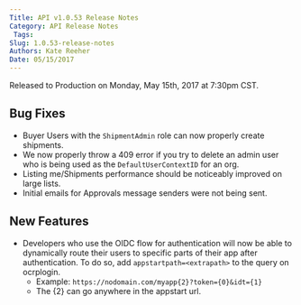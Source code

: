 ```yaml
---
Title: API v1.0.53 Release Notes
Category: API Release Notes
 Tags: 
Slug: 1.0.53-release-notes
Authors: Kate Reeher
Date: 05/15/2017
---
```


Released to Production on Monday, May 15th, 2017 at 7:30pm CST.


## Bug Fixes

- Buyer Users with the `ShipmentAdmin` role can now properly create shipments.
- We now properly throw a 409 error if you try to delete an admin user who is being used as the `DefaultUserContextID` for an org.
- Listing me/Shipments performance should be noticeably improved on large lists.
- Initial emails for Approvals message senders were not being sent.

## New Features

- Developers who use the OIDC flow for authentication will now be able to dynamically route their users to specific parts of their app after authentication. To do so, add `appstartpath=<extrapath>` to the query on ocrplogin.
    * Example: `https://nodomain.com/myapp{2}?token={0}&idt={1}`
    * The {2} can go anywhere in the appstart url.


